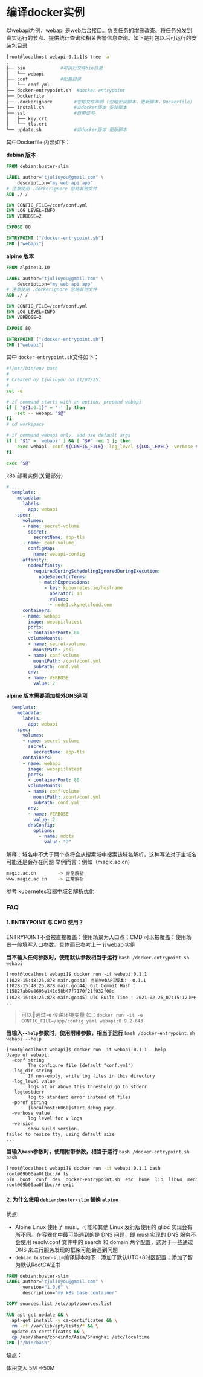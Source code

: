 # 编译docker实例


以webapi为例，webapi 是web后台接口。负责任务的增删改查、将任务分发到真实运行的节点、提供统计查询和相关告警信息查询。如下是打包以后可运行的安装包目录

```bash
[root@localhost webapi-0.1.1]$ tree -a
.
├── bin             #可执行文件bin目录
│   └── webapi
├── conf            #配置目录
│   └── conf.yml
├── docker-entrypoint.sh  #docker entrypoint
├── Dockerfile
├── .dockerignore        #忽略文件声明 (忽略安装脚本，更新脚本，Dockerfile)
├── install.sh           #非docker版本 安装脚本
├── ssl                  #自带证书
│   ├── key.crt
│   └── tls.crt
└── update.sh            #非docker版本 更新脚本
```

其中Dockerfile 内容如下：

**debian 版本**

```Dockerfile
FROM debian:buster-slim

LABEL author="tjuliuyou@gmail.com" \
    description="my web api app"
# 注意使用 .dockerignore 忽略其他文件
ADD ./ / 

ENV CONFIG_FILE=/conf/conf.yml
ENV LOG_LEVEL=INFO
ENV VERBOSE=2

EXPOSE 80

ENTRYPOINT ["/docker-entrypoint.sh"]
CMD ["webapi"]

```

**alpine 版本**

```Dockerfile
FROM alpine:3.10

LABEL author="tjuliuyou@gmail.com" \
    description="my web api app"
# 注意使用 .dockerignore 忽略其他文件
ADD ./ / 

ENV CONFIG_FILE=/conf/conf.yml
ENV LOG_LEVEL=INFO
ENV VERBOSE=2

EXPOSE 80

ENTRYPOINT ["/docker-entrypoint.sh"]
CMD ["webapi"]
```

其中 `docker-entrypoint.sh`文件如下：

```bash
#!/usr/bin/env bash
#
# Created by tjuliuyou on 21/02/25.
#
set -e

# if command starts with an option, prepend webapi
if [ "${1:0:1}" = '-' ]; then
    set -- webapi "$@"
fi
# cd workspace

# if command webapi only, add use default args
if [ "$1" = 'webapi' ] && [ "$#" -eq 1 ]; then
    exec webapi -conf ${CONFIG_FILE} -log_level ${LOG_LEVEL} -verbose ${VERBOSE} -logtostderr true
fi

exec "$@"

```

k8s 部署实例(关键部分)

```yaml
#...
  template:
    metadata:
      labels:
        app: webapi
    spec:
      volumes:
      - name: secret-volume
        secret:
          secretName: app-tls
      - name: conf-volume
        configMap:
          name: webapi-config
      affinity:
        nodeAffinity:
          requiredDuringSchedulingIgnoredDuringExecution:
            nodeSelectorTerms:
            - matchExpressions:
              - key: kubernetes.io/hostname
                operator: In
                values:
                - node1.skynetcloud.com 
      containers:
      - name: webapi
        image: webapi:latest
        ports:
        - containerPort: 80
        volumeMounts:
        - name: secret-volume
          mountPath: /ssl
        - name: conf-volume
          mountPath: /conf/conf.yml
          subPath: conf.yml
        env:
        - name: VERBOSE
          value: 2
```

**alpine 版本需要添加额外DNS选项**

```yaml
  template:
    metadata:
      labels:
        app: webapi
    spec:
      volumes:
      - name: secret-volume
        secret:
          secretName: app-tls
      containers:
      - name: webapi
        image: webapi:latest
        ports:
        - containerPort: 80
        volumeMounts:
        - name: conf-volume
          mountPath: /conf/conf.yml
          subPath: conf.yml
        env:
        - name: VERBOSE
          value: 2
        dnsConfig:
          options:
            - name: ndots
              value: "2"
```

解释：域名中不大于两个点将会从搜索域中搜索该域名解析，这种写法对于主域名可能还是会存在问题 举例而言：例如（magic.ac.cn)

```bash
magic.ac.cn        -> 异常解析
www.magic.ac.cn    -> 正常解析
````

参考 [kubernetes容器中域名解析优化](https://ieevee.com/tech/2019/06/22/ndots.html)

### FAQ

#### 1. ENTRYPOINT 与 CMD 使用？

ENTRYPOINT不会被直接覆盖：使用场景为入口点；CMD 可以被覆盖：使用场景一般填写入口参数。具体而已参考上一节webapi实例

**当不输入任何参数时，使用默认参数相当于运行**
`bash /docker-entrypoint.sh webapi`



```
[root@localhost webapi]$ docker run -it webapi:0.1.1
I1028-15:48:25.878 main.go:43] 当前WebAPI版本:  0.1.1
I1028-15:48:25.878 main.go:44] Git Commit Hash : 115827ab9e8696e141d58b47f7170f21f932f08d
I1028-15:48:25.878 main.go:45] UTC Build Time : 2021-02-25_07:15:12上午
...

```
> 可以通过-e 传递环境变量 如：`docker run -it -e CONFIG_FILE=/app/config.yaml webapi:0.9.2-643`

**当输入`--help`参数时，使用附带参数，相当于运行**
`bash /docker-entrypoint.sh webapi --help`

```
[root@localhost webapi]$ docker run -it webapi:0.1.1 --help
Usage of webapi:
  -conf string
        The configure file (default "conf.yml")
  -log_dir string
        If non-empty, write log files in this directory
  -log_level value
        logs at or above this threshold go to stderr
  -logtostderr
        log to standard error instead of files
  -pprof string
        [localhost:6060]start debug page.
  -verbose value
        log level for V logs
  -version
        show build version.
failed to resize tty, using default size
...

```

**当输入`bash`参数时，使用附带参数，相当于运行**
`bash /docker-entrypoint.sh bash`

```bash
[root@localhost webapi]$ docker run -it webapi:0.1.1 bash
root@09b00aa0f1bc:/# ls
bin  boot  conf  dev  docker-entrypoint.sh  etc  home  lib  lib64  media  mnt  opt  proc  root  run  sbin  srv  ssl  sys  tmp  usr  var
root@09b00aa0f1bc:/# exit
```


#### 2. 为什么使用 `debian:buster-slim`  替换 `alpine`

优点:

* Alpine Linux 使用了 musl，可能和其他 Linux 发行版使用的 glibc 实现会有所不同。在容器化中最可能遇到的是 [DNS 问题](https://github.com/gliderlabs/docker-alpine/issues/8)，即 musl 实现的 DNS 服务不会使用 resolv.conf 文件中的 search 和 domain 两个配置，这对于一些通过 DNS 来进行服务发现的框架可能会遇到问题
* `debian:buster-slim`编译脚本如下：添加了默认UTC+8时区配置；添加了智为默认RootCA证书

```Dockerfile
FROM debian:buster-slim
LABEL author="tjuliuyou@gmail.com" \
      version="1.0.0" \
      description="my k8s base container"

COPY sources.list /etc/apt/sources.list

RUN apt-get update && \
  apt-get install -y ca-certificates && \
  rm -rf /var/lib/apt/lists/* && \
  update-ca-certificates && \
  cp /usr/share/zoneinfo/Asia/Shanghai /etc/localtime
CMD ["/bin/bash"]

```

缺点：

体积变大 5M ->50M



